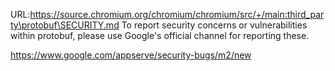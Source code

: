 URL:https://source.chromium.org/chromium/chromium/src/+/main:third_party\protobuf\SECURITY.md
To report security concerns or vulnerabilities within protobuf, please use
Google's official channel for reporting these.

https://www.google.com/appserve/security-bugs/m2/new
